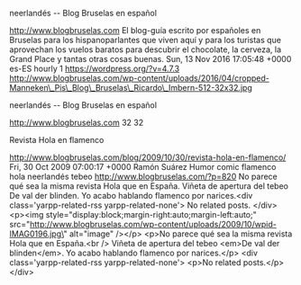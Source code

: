 neerlandés -- Blog Bruselas en español

http://www.blogbruselas.com El blog-guía escrito por españoles en
Bruselas para los hispanoparlantes que viven aquí y para los turistas
que aprovechan los vuelos baratos para descubrir el chocolate, la
cerveza, la Grand Place y tantas otras cosas buenas. Sun, 13 Nov 2016
17:05:48 +0000 es-ES hourly 1 https://wordpress.org/?v=4.7.3
http://www.blogbruselas.com/wp-content/uploads/2016/04/cropped-Manneken\_Pis\_Blog\_Bruselas\_Ricardo\_Imbern-512-32x32.jpg

neerlandés -- Blog Bruselas en español

http://www.blogbruselas.com 32 32

Revista Hola en flamenco

http://www.blogbruselas.com/blog/2009/10/30/revista-hola-en-flamenco/
Fri, 30 Oct 2009 07:00:17 +0000 Ramón Suárez Humor comic flamenco hola
neerlandés tebeo http://www.blogbruselas.com/?p=820 No parece qué sea la
misma revista Hola que en España. Viñeta de apertura del tebeo De val
der blinden. Yo acabo hablando flamenco por narices.\<div
class=\'yarpp-related-rss yarpp-related-none\'\> No related posts.
\</div\> \<p\>\<img
style=\"display:block;margin-right:auto;margin-left:auto;\"
src=\"http://www.blogbruselas.com/wp-content/uploads/2009/10/wpid-IMAG0196.jpg\"
alt=\"image\" /\>\</p\> \<p\>No parece qué sea la misma revista Hola que
en España.\<br /\> Viñeta de apertura del tebeo \<em\>De val der
blinden\</em\>. Yo acabo hablando flamenco por narices.\</p\> \<div
class=\'yarpp-related-rss yarpp-related-none\'\> \<p\>No related
posts.\</p\> \</div\>
